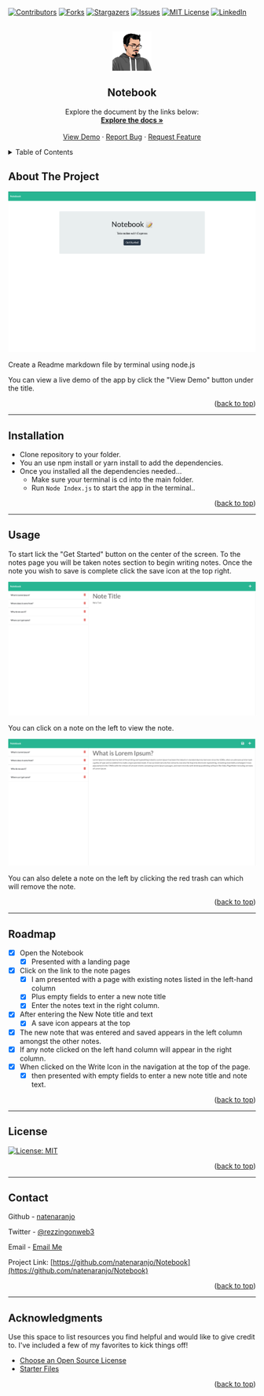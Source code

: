 
<a name="readme-top"></a>

[![Contributors][contributors-shield]][contributors-url]
[![Forks][forks-shield]][forks-url]
[![Stargazers][stars-shield]][stars-url]
[![Issues][issues-shield]][issues-url]
[![MIT License][license-shield]][license-url]
[![LinkedIn][linkedin-shield]][linkedin-url]



<!-- PROJECT LOGO -->
<br />
<div align="center">
  <a href="https://github.com/natenaranjo">
    <img src="./public/assets/img/logo.png" alt="Logo" width="80" height="80">
  </a>

  <h2 align="center">Notebook</h2>

  <p align="center">
    Explore the document by the links below:
    <br />
    <a href="https://github.com/natenaranjo/Notebook"><strong>Explore the docs »</strong></a>
    <br />
    <br />
    <a href="https://watch.screencastify.com/v/c9nX51yRLJjuCg3rLRpp">View Demo</a>
    ·
    <a href="https://github.com/natenaranjo/Notebook/issues">Report Bug</a>
    ·
    <a href="https://github.com/natenaranjo/Notebook/issues">Request Feature</a>
  </p>
</div>



<!-- TABLE OF CONTENTS -->
<details>
  <summary>Table of Contents</summary>
  <ol>
    <li><a href="#about-the-project">About The Project</a></li>
    <li><a href="#installation">Installation</a></li>
    <li><a href="#usage">Usage</a></li>
    <li><a href="#roadmap">Roadmap</a></li>
    <li><a href="#contributing">Contributing</a></li>
    <li><a href="#license">License</a></li>
    <li><a href="#contact">Contact</a></li>
    <li><a href="#acknowledgments">Acknowledgments</a></li>
  </ol>
</details>



<!-- ABOUT THE PROJECT -->
## About The Project

[![Project Screenshot][project-screenshot]](https://github.com/natenaranjo/Notebook)

Create a Readme markdown file by terminal using node.js

You can view a live demo of the app by click the "View Demo" button under the title.  

<p align="right">(<a href="#readme-top">back to top</a>)</p>

---

## Installation

- Clone repository to your folder.
- You an use npm install or yarn install to add the dependencies.
- Once you installed all the dependencies needed... 
  - Make sure your terminal is cd into the main folder.
  - Run `` Node Index.js `` to start the app in the terminal..
 

<p align="right">(<a href="#readme-top">back to top</a>)</p>

---

<!-- USAGE EXAMPLES -->
## Usage

To start lick the "Get Started" button on the center of the screen.  To the notes page you will be taken notes section to begin writing notes. Once the note you wish to save is complete click the save icon at the top right.

[![Project Screenshot][project-screenshot-1]](https://github.com/natenaranjo/Notebook)

You can click on a note on the left to view the note.

[![Project Screenshot][project-screenshot-2]](https://github.com/natenaranjo/Notebook)

You can also delete a note on the left by clicking the red trash can which will remove the note. 

<p align="right">(<a href="#readme-top">back to top</a>)</p>

---
<!-- ROADMAP -->
## Roadmap

- [x] Open the Notebook
    - [x] Presented with a landing page
- [x] Click on the link to the note pages
    - [x] I am presented with a page with existing notes listed in the left-hand column
    - [x] Plus empty fields to enter a new note title
    - [x] Enter the notes text in the right column.
- [x] After entering the New Note title and text
    - [x] A save icon appears at the top
- [x] The new note that was entered and saved appears in the left column amongst the other notes.
- [x] If any note clicked on the left hand column will appear in the right column.
- [x] When clicked on the Write Icon in the navigation at the top of the page.
    - [x] then presented with empty fields to enter a new note title and note text.  

<p align="right">(<a href="#readme-top">back to top</a>)</p>

---

<!-- LICENSE -->
## License

[![License: MIT](https://img.shields.io/badge/License-MIT-yellow.svg)](https://opensource.org/licenses/MIT)

<p align="right">(<a href="#readme-top">back to top</a>)</p>

---

<!-- CONTACT -->
## Contact

Github  - [natenaranjo](https://github.com/natenaranjo)  

Twitter - [@rezzingonweb3](https://twitter.com/rezzingonweb3)  

Email - [Email Me](naranjo_nathaniel@live.com)

Project Link: [https://github.com/natenaranjo/Notebook](https://github.com/natenaranjo/Notebook)

<p align="right">(<a href="#readme-top">back to top</a>)</p>

---

<!-- ACKNOWLEDGMENTS -->
## Acknowledgments

Use this space to list resources you find helpful and would like to give credit to. I've included a few of my favorites to kick things off!

* [Choose an Open Source License](https://choosealicense.com)
* [Starter Files](https://github.com/coding-boot-camp/miniature-eureka)


<p align="right">(<a href="#readme-top">back to top</a>)</p>



<!-- MARKDOWN LINKS & IMAGES -->
<!-- https://www.markdownguide.org/basic-syntax/#reference-style-links -->
[contributors-shield]: https://img.shields.io/github/contributors/natenaranjo/Notebook.svg?style=for-the-badge
[contributors-url]: https://github.com/natenaranjo/Notebook/graphs/contributors
[forks-shield]: https://img.shields.io/github/forks/undefined/Notebook.svg?style=for-the-badge
[forks-url]: https://github.com/natenaranjo/Notebook/network/members
[stars-shield]: https://img.shields.io/github/stars/natenaranjo/Notebook.svg?style=for-the-badge
[stars-url]: https://github.com/natenaranjo/Notebook/stargazers
[issues-shield]: https://img.shields.io/github/issues/natenaranjo/Notebook.svg?style=for-the-badge
[issues-url]: https://github.com/natenaranjo/Notebook/issues
[license-shield]: https://img.shields.io/github/license/natenaranjo/Notebook.svg?style=for-the-badge
[license-url]: https://github.com/natenaranjo/Notebook/blob/master/LICENSE.txt
[linkedin-shield]: https://img.shields.io/badge/-LinkedIn-black.svg?style=for-the-badge&logo=linkedin&colorB=555
[linkedin-url]: https://linkedin.com/in/natenaranjo
[project-screenshot]: /public/assets/img/screenshot.png
[project-screenshot-1]: /public/assets/img/screenshot-1.png
[project-screenshot-2]: /public/assets/img/screenshot-2.png
